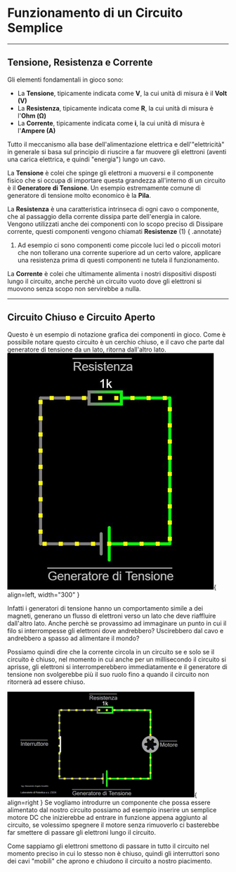 # Funzionamento di un Circuito Semplice

---

## Tensione, Resistenza e Corrente

Gli elementi fondamentali in gioco sono:

- La **Tensione**, tipicamente indicata come **V**, la cui unità di misura è il **Volt (V)**
- La **Resistenza**, tipicamente indicata come **R**, la cui unità di misura è l'**Ohm (Ω)**
- La **Corrente**, tipicamente indicata come **i**, la cui unità di misura è l'**Ampere (A)**

Tutto il meccanismo alla base dell'alimentazione elettrica e dell'"elettricità" in generale si basa sul principio di riuscire a far muovere gli elettroni (aventi una carica elettrica, e quindi "energia") lungo un cavo.

La **Tensione** è colei che spinge gli elettroni a muoversi e il componente fisico che si occupa di importare questa grandezza all'interno di un circuito è il **Generatore di Tensione**. Un esempio estremamente comune di generatore di tensione molto economico è la **Pila**.

La **Resistenza** è una caratteristica intrinseca di ogni cavo o componente, che al passaggio della corrente dissipa parte dell'energia in calore. Vengono utilizzati anche dei componenti con lo scopo preciso di Dissipare corrente, questi componenti vengono chiamati **Resistenze** (1)
{ .annotate}

1.  Ad esempio ci sono componenti come piccole luci led o piccoli motori che non tollerano una corrente superiore ad un certo valore, applicare una resistenza prima di questi componenti ne tutela il funzionamento.

La **Corrente** è colei che ultimamente alimenta i nostri dispositivi disposti lungo il circuito, anche perchè un circuito vuoto dove gli elettroni si muovono senza scopo non servirebbe a nulla.

---

## Circuito Chiuso e Circuito Aperto
Questo è un esempio di notazione grafica dei componenti in gioco. Come è possibile notare questo circuito è un cerchio chiuso, e il cavo che parte dal generatore di tensione da un lato, ritorna dall'altro lato.![Esempio di Circuito](media/c1.JPG){ align=left, width="300" } 

Infatti i generatori di tensione hanno un comportamento simile a dei magneti, generano un flusso di elettroni verso un lato che deve riaffluire dall'altro lato. Anche perchè se provassimo ad immaginare un punto in cui il filo si interrompesse gli elettroni dove andrebbero? Uscirebbero dal cavo e andrebbero a spasso ad alimentare il mondo?

Possiamo quindi dire che la corrente circola in un circuito se e solo se il circuito è chiuso, nel momento in cui anche per un millisecondo il circuito si aprisse, gli elettroni si interromperebbero immediatamente e il generatore di tensione non svolgerebbe più il suo ruolo fino a quando il circuito non ritornerà ad essere chiuso.

![Esempio di Motore](media/gif1.gif){ align=right } Se vogliamo introdurre un componente che possa essere alimentato dal nostro circuito possiamo ad esempio inserire un semplice motore DC che inizierebbe ad entrare in funzione appena aggiunto al circuito, se volessimo spegnere il motore senza rimuoverlo ci basterebbe far smettere di passare gli elettroni lungo il circuito.

Come sappiamo gli elettroni smettono di passare in tutto il circuito nel momento preciso in cui lo stesso non è chiuso, quindi gli interruttori sono dei cavi "mobili" che aprono e chiudono il circuito a nostro piacimento.

